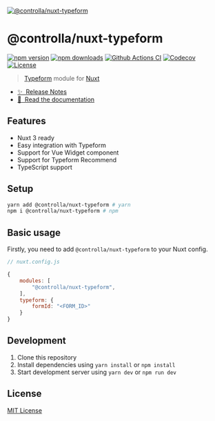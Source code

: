 [![@controlla/nuxt-typeform](https://images.ctfassets.net/co0pvta7hzrh/5A4NiAWcPUDSXrkCH7z2EL/773b8251e22e888aec7fcdf0c4a82f96/meta_Homepage.png_h_250)](https://typeform.controlla.org)

# @controlla/nuxt-typeform

[![npm version][npm-version-src]][npm-version-href]
[![npm downloads][npm-downloads-src]][npm-downloads-href]
[![Github Actions CI][github-actions-ci-src]][github-actions-ci-href]
[![Codecov][codecov-src]][codecov-href]
[![License][license-src]][license-href]

> [Typeform](https://www.typeform.com/) module for [Nuxt](https://v3.controlla.org)

- [✨ &nbsp;Release Notes](https://github.com/Controlla/nuxt-typeform/releases)
- [📖 &nbsp;Read the documentation](https://typeform.controlla.org)

## Features

- Nuxt 3 ready
- Easy integration with Typeform
- Support for Vue Widget component
- Support for Typeform Recommend
- TypeScript support

## Setup

```sh
yarn add @controlla/nuxt-typeform # yarn
npm i @controlla/nuxt-typeform # npm
```

## Basic usage

Firstly, you need to add `@controlla/nuxt-typeform` to your Nuxt config.

```javascript
// nuxt.config.js

{
    modules: [
        "@controlla/nuxt-typeform",
    ],
    typeform: {
        formId: "<FORM_ID>"
    }
}
```

## Development

1. Clone this repository
2. Install dependencies using `yarn install` or `npm install`
3. Start development server using `yarn dev` or `npm run dev`

## License

[MIT License](./LICENSE)

<!-- Badges -->

[npm-version-src]: https://img.shields.io/npm/v/@controlla/nuxt-typeform/latest.svg
[npm-version-href]: https://npmjs.com/package/@controlla/nuxt-typeform
[npm-downloads-src]: https://img.shields.io/npm/dt/@controlla/nuxt-typeform.svg
[npm-downloads-href]: https://npmjs.com/package/@controlla/nuxt-typeform
[github-actions-ci-src]: https://github.com/Controlla/nuxt-typeform/actions/workflows/ci.yml/badge.svg
[github-actions-ci-href]: https://github.com/Controlla/nuxt-typeform/actions?query=workflow%3Aci
[codecov-src]: https://img.shields.io/codecov/c/github/Controlla/nuxt-typeform.svg
[codecov-href]: https://codecov.io/gh/controlla/nuxt-typeform
[license-src]: https://img.shields.io/npm/l/@controlla/nuxt-typeform.svg
[license-href]: https://npmjs.com/package/@controlla/nuxt-typeform